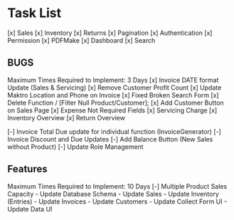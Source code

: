 # Task List

[x] Sales
[x] Inventory
[x] Returns
[x] Pagination
[x] Authentication
[x] Permission
[x] PDFMake
[x] Dashboard
[x] Search

## BUGS

Maximum Times Required to Implement: 3 Days
[x] Invoice DATE format Update (Sales & Servicing)
[x] Remove Customer Profit Count
[x] Update Maktro Location and Phone on Invoice
[x] Fixed Broken Search Form
[x] Delete Function / [Filter Null Product/Customer];
[x] Add Customer Button on Sales Page
[x] Expense Not Required Fields
[x] Servicing Charge
[x] Inventory Overview
[x] Return Overview

[-] Invoice Total Due update for individual function (InvoiceGenerator)
[-] Invoice Discount and Due Updates
[-] Add Balance Button (New Sales without Product)
[-] Update Role Management

## Features

Maximum Times Required to Implement: 10 Days
[-] Multiple Product Sales Capacity
    - Update Database Schema
    - Update Sales
    - Update Inventory (Entries)
    - Update Invoices
    - Update Customers
    - Update Collect Form UI
    - Update Data UI
